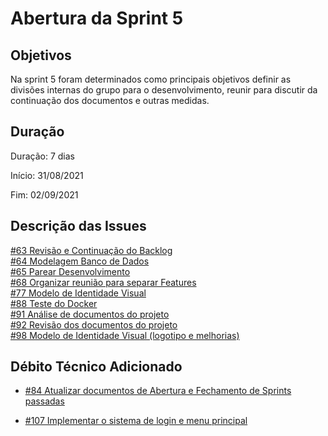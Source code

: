 # Abertura da Sprint 5

## Objetivos

Na sprint 5 foram determinados como principais objetivos definir as divisões internas do grupo para o desenvolvimento, reunir para discutir da continuação dos documentos e outras medidas.

## Duração

Duração: 7 dias

Início: 31/08/2021

Fim: 02/09/2021

## Descrição das Issues

[#63 Revisão e Continuação do Backlog](https://github.com/fga-eps-mds/2021-1-hospitalar/issues/63)
<br>
[#64 Modelagem Banco de Dados](https://github.com/fga-eps-mds/2021-1-hospitalar/issues/64)
<br>
[#65 Parear Desenvolvimento](https://github.com/fga-eps-mds/2021-1-hospitalar/issues/65)
<br>
[#68 Organizar reunião para separar Features](https://github.com/fga-eps-mds/2021-1-hospitalar/issues/68)
<br>
[#77 Modelo de Identidade Visual](https://github.com/fga-eps-mds/2021-1-hospitalar/issues/77)
<br>
[#88 Teste do Docker](https://github.com/fga-eps-mds/2021-1-hospitalar/issues/88)
<br>
[#91 Análise de documentos do projeto](https://github.com/fga-eps-mds/2021-1-hospitalar/issues/91)
<br>
[#92 Revisão dos documentos do projeto](https://github.com/fga-eps-mds/2021-1-hospitalar/issues/92)
<br>
[#98 Modelo de Identidade Visual (logotipo e melhorias)](https://github.com/fga-eps-mds/2021-1-hospitalar/issues/98)
<br>

## Débito Técnico Adicionado

- [#84 Atualizar documentos de Abertura e Fechamento de Sprints passadas](https://github.com/fga-eps-mds/2021-1-hospitalar/issues/84)

- [#107 Implementar o sistema de login e menu principal](https://github.com/fga-eps-mds/2021-1-hospitalar/issues/107)